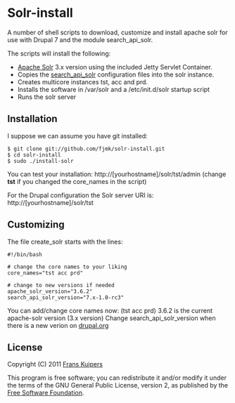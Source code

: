 Solr-install
============

A number of shell scripts to download, customize and install apache solr for use with Drupal 7 and the module search_api_solr.

The scripts will install the following:

  * [Apache Solr](http://lucene.apache.org/solr/) 3.x version using the included Jetty Servlet Container.
  * Copies the [search_api_solr](http://drupal.org/project/search_api_solr) configuration files into the solr instance.
  * Creates multicore instances tst, acc and prd.
  * Installs the software in /var/solr and a /etc/init.d/solr startup script
  * Runs the solr server


Installation
------------

I suppose we can assume you have git installed:

    $ git clone git://github.com/fjmk/solr-install.git
    $ cd solr-install
    $ sudo ./install-solr

You can test your installation: http://[yourhostname]/solr/tst/admin (change **tst** if you changed the core_names in the script)

For the Drupal configuration the Solr server URI is: http://[yourhostname]/solr/tst 


Customizing
-----------

The file create_solr starts with the lines: 

    #!/bin/bash

    # change the core names to your liking
    core_names="tst acc prd"

    # change to new versions if needed
    apache_solr_version="3.6.2"
    search_api_solr_version="7.x-1.0-rc3"

You can add/change core names now: (tst acc prd)
3.6.2 is the current apache-solr version (3.x version)
Change search_api_solr_version when there is a new verion on [drupal.org](http://drupal.org/project/search_api_solr)

License
-------

Copyright (C) 2011 [Frans Kuipers](http://franskuipers.nl/)  

This program is free software; you can redistribute it and/or modify it
under the terms of the GNU General Public License, version 2, as published
by the [Free Software Foundation](http://www.gnu.org/licenses/old-licenses/gpl-2.0.html).